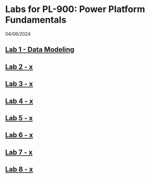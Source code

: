 # Labs for PL-900: Power Platform Fundamentals
04/06/2024

## [Lab 1 - Data Modeling](lab01-data-model)
   
## [Lab 2 - x](lab02-x)

## [Lab 3 - x](lab03-x)

## [Lab 4 - x](lab04-x)

## [Lab 5 - x](lab05-x)

## [Lab 6 - x](lab06-x)

## [Lab 7 - x](lab07-x)

## [Lab 8 - x](lab08-x)

